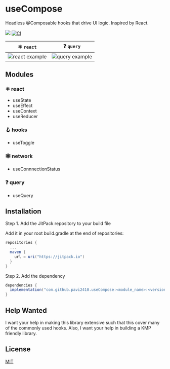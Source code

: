 # useCompose

Headless @Composable hooks that drive UI logic. Inspired by React. 

[![](https://jitpack.io/v/pavi2410/useCompose.svg)](https://jitpack.io/#pavi2410/useCompose) [![CI](https://github.com/pavi2410/useCompose/actions/workflows/ci.yml/badge.svg)](https://github.com/pavi2410/useCompose/actions/workflows/ci.yml)

| ⚛ `react` | ❓ `query` |
| --- | --- |
| ![react example](https://github.com/pavi2410/useCompose/assets/28837746/0a271bda-fc47-47b3-8cb6-daf6748a2633) | ![query example](https://github.com/pavi2410/useCompose/assets/28837746/2317d447-8f8b-4626-b92e-2e024e242714) |


## Modules

### ⚛ react
- useState
- useEffect
- useContext
- useReducer

### 🪝 hooks
- useToggle

### 🕸 network
- useConnnectionStatus

### ❓ query
- useQuery

## Installation

Step 1. Add the JitPack repository to your build file 

Add it in your root build.gradle at the end of repositories:
```gradle
repositories {
  ...
  maven {
    url = uri("https://jitpack.io")
  }
}
```

Step 2. Add the dependency
```gradle
dependencies {
  implementation("com.github.pavi2410.useCompose:<module_name>:<version>")
}
```

## Help Wanted

I want your help in making this library extensive such that this cover many of the commonly used hooks. Also, I want your help in building a KMP friendly library.

## License

[MIT](https://choosealicense.com/licenses/mit/)
